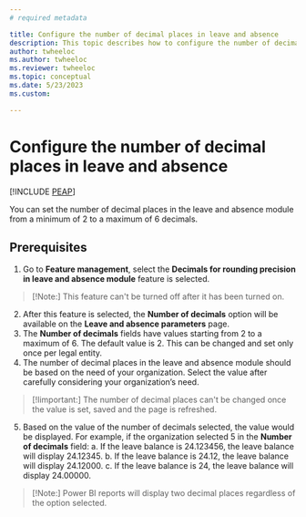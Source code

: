 ```yaml
---
# required metadata

title: Configure the number of decimal places in leave and absence
description: This topic describes how to configure the number of decimal places in Microsoft Dynamics 365 Human Resources leave and absence.
author: twheeloc
ms.author: twheeloc
ms.reviewer: twheeloc
ms.topic: conceptual
ms.date: 5/23/2023
ms.custom:

---
```


# Configure the number of decimal places in leave and absence


[!INCLUDE [PEAP](../includes/peap-2.md)]

You can set the number of decimal places in the leave and absence module from a minimum of 2 to a maximum of 6 decimals.

## Prerequisites
1.	Go to **Feature management**, select the **Decimals for rounding precision in leave and absence module** feature is selected.

>[!Note:] 
>This feature can't be turned off after it has been turned on.

2.	After this feature is selected, the **Number of decimals** option will be available on the **Leave and absence parameters** page.
3.	The **Number of decimals** fields have values starting from 2 to a maximum of 6. The default value is 2. This can be changed and set only once per legal entity.
4.	The number of decimal places in the leave and absence module should be based on the need of your organization. Select the value after carefully considering your organization’s need. 

>[!Iimportant:]
>The number of decimal places can't be changed once the value is set, saved and the page is refreshed. 

5.	Based on the value of the number of decimals selected, the value would be displayed. 
For example, if the organization selected 5 in the **Number of decimals** field:
a.	If the leave balance is 24.123456, the leave balance will display 24.12345.
b.	If the leave balance is 24.12, the leave balance will display 24.12000.
c.	If the leave balance is 24, the leave balance will display 24.00000.

>[!Note:] 
>Power BI reports will display two decimal places regardless of the option selected. 


